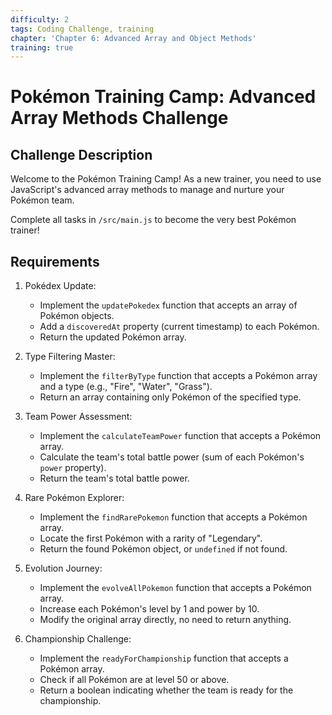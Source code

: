 ```yaml
---
difficulty: 2
tags: Coding Challenge, training
chapter: 'Chapter 6: Advanced Array and Object Methods'
training: true
---
```


# Pokémon Training Camp: Advanced Array Methods Challenge

## Challenge Description

Welcome to the Pokémon Training Camp! As a new trainer, you need to use JavaScript's advanced array methods to manage and nurture your Pokémon team.

Complete all tasks in `/src/main.js` to become the very best Pokémon trainer!

## Requirements

1. Pokédex Update:

   - Implement the `updatePokedex` function that accepts an array of Pokémon objects.
   - Add a `discoveredAt` property (current timestamp) to each Pokémon.
   - Return the updated Pokémon array.

2. Type Filtering Master:

   - Implement the `filterByType` function that accepts a Pokémon array and a type (e.g., "Fire", "Water", "Grass").
   - Return an array containing only Pokémon of the specified type.

3. Team Power Assessment:

   - Implement the `calculateTeamPower` function that accepts a Pokémon array.
   - Calculate the team's total battle power (sum of each Pokémon's `power` property).
   - Return the team's total battle power.

4. Rare Pokémon Explorer:

   - Implement the `findRarePokemon` function that accepts a Pokémon array.
   - Locate the first Pokémon with a rarity of "Legendary".
   - Return the found Pokémon object, or `undefined` if not found.

5. Evolution Journey:

   - Implement the `evolveAllPokemon` function that accepts a Pokémon array.
   - Increase each Pokémon's level by 1 and power by 10.
   - Modify the original array directly, no need to return anything.

6. Championship Challenge:

   - Implement the `readyForChampionship` function that accepts a Pokémon array.
   - Check if all Pokémon are at level 50 or above.
   - Return a boolean indicating whether the team is ready for the championship.
